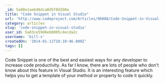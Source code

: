 ```yaml
---
_id: 5a88e1aebd6dca0d5f0d2b0a
title: "Code Snippet in Visual Studio"
url: 'http://www.codeproject.com/Articles/96088/Code-Snippet-in-Visual-Studio'
category: articles
slug: 'code-snippet-in-visual-studio'
user_id: 5a83ce59d6eb0005c4ecda2c
username: 'bill-s'
createdOn: '2014-01-11T18:10:46.000Z'
tags: []
---
```


Code Snippet is one of the best and easiest ways for any developer to increase code productivity. As far I know, there are lots of people who don't know about this feature in Visual Studio. It is an interesting feature which helps you to get a template of your method or property to code it quickly.
